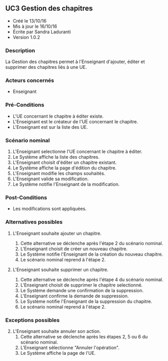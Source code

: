 ## UC3 Gestion des chapitres

* Créé le 13/10/16
* Mis à jour le 16/10/16
* Écrite par Sandra Laduranti
* Version 1.0.2

### Description

La Gestion des chapitres permet à l'Enseignant d'ajouter, éditer et supprimer des chapitres liés à une UE.

### Acteurs concernés

* Enseignant

### Pré-Conditions

* L'UE concernant le chapitre à éditer existe.
* L'Enseignant est le créateur de l'UE concernant le chapitre.
* L'Enseignant est sur la liste des UE.

### Scénario nominal

1. L'Enseignant selectionne l'UE concernant le chapitre à éditer.
2. Le Système affiche la liste des chapitres.
3. L'Enseignant choisit d'éditer un chapitre existant.
4. Le Système affiche la page d'édition du chapitre.
5. L'Enseignant modifie les champs souhaités.
6. L'Enseignant valide sa modification.
7. Le Système notifie l'Enseignant de la modification.

### Post-Conditions

* Les modifications sont appliquées.

### Alternatives possibles

1. L'Enseignant souhaite ajouter un chapitre.
    1. Cette alternative se déclenche après l'étape 2 du scénario nominal.
    2. L'Enseignant choisit de créer un nouveau chapitre.
    3. Le Système notifie l'Enseignant de la création du nouveau chapitre.
    4. Le scénario nominal reprend à l'étape 2.

2. L'Enseignant souhaite supprimer un chapitre.
    1. Cette alternative se déclenche après l'étape 4 du scénario nominal.
    2. L'Enseignant choisit de supprimer le chapitre selectionné.
    3. Le Système demande une confirmation de la suppression.
    4. L'Enseignant confirme la demande de suppression.
    5. Le Système notifie l'Enseignant de la suppression du chapitre.
    6. Le scénario nominal reprend à l'étape 2.

### Exceptions possibles

2. L'Enseignant souhaite annuler son action.
    1. Cette alternative se déclenche après les étapes 2, 5 ou 6 du scénario nominal.
    2. L'Enseignant sélectionne "Annuler l'opération".
    3. Le Système affiche la page de l'UE.
